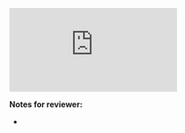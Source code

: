 ![Coverage Badge](https://img.shields.io/endpoint?url=https://gist.githubusercontent.com/kaelsilva/429a66eb31b5bce249b96d02ea49cbba/raw/head-first-typescript__pull_##.json)

**Notes for reviewer:**

*